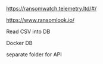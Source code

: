 https://ransomwatch.telemetry.ltd/#/

https://www.ransomlook.io/

Read CSV into DB

Docker DB

separate folder for API